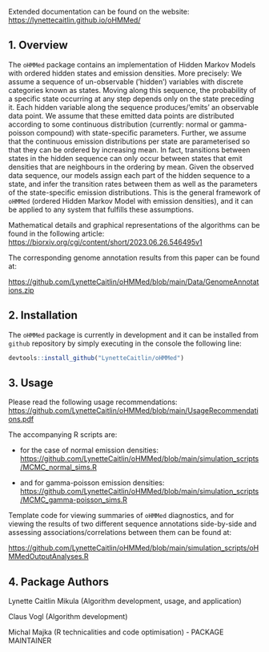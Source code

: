 
<!-- README.md is generated from README.Rmd. Please edit that file -->

Extended documentation can be found on the website:
<https://lynettecaitlin.github.io/oHMMed/>

## 1. Overview

The `oHMMed` package contains an implementation of Hidden Markov Models
with ordered hidden states and emission densities. More precisely: We
assume a sequence of un-observable (’hidden’) variables with discrete
categories known as states. Moving along this sequence, the probability
of a specific state occurring at any step depends only on the state
preceding it. Each hidden variable along the sequence produces/’emits’
an observable data point. We assume that these emitted data points are
distributed according to some continuous distribution (currently: normal
or gamma-poisson compound) with state-specific parameters. Further, we
assume that the continuous emission distributions per state are
parameterised so that they can be ordered by increasing mean. In fact,
transitions between states in the hidden sequence can only occur between
states that emit densities that are neighbours in the ordering by mean.
Given the observed data sequence, our models assign each part of the
hidden sequence to a state, and infer the transition rates between them
as well as the parameters of the state-specific emission distributions.
This is the general framework of `oHMMed` (ordered Hidden Markov Model
with emission densities), and it can be applied to any system that
fulfills these assumptions.

Mathematical details and graphical representations of the algorithms can
be found in the following article:
<https://biorxiv.org/cgi/content/short/2023.06.26.546495v1>

The corresponding genome annotation results from this paper can be found
at:

<https://github.com/LynetteCaitlin/oHMMed/blob/main/Data/GenomeAnnotations.zip>

## 2. Installation

<!-- Just like many other `R` packages, `oHMMed` can be installed from the `CRAN` repository by simply executing in the console the following line: -->
<!-- ```{r, eval = FALSE} -->
<!-- # install.packages("oHMMed") -->
<!-- # Or the the development version from GitHub: -->
<!-- devtools::install_github("majkamichal/oHMMed") -->
<!-- ``` -->

The `oHMMed` package is currently in development and it can be installed
from `github` repository by simply executing in the console the
following line:

``` r
devtools::install_github("LynetteCaitlin/oHMMed")
```

## 3. Usage

Please read the following usage recommendations:
<https://github.com/LynetteCaitlin/oHMMed/blob/main/UsageRecommendations.pdf>

The accompanying R scripts are:

- for the case of normal emission densities:
  <https://github.com/LynetteCaitlin/oHMMed/blob/main/simulation_scripts/MCMC_normal_sims.R>

- and for gamma-poisson emission densities:
  <https://github.com/LynetteCaitlin/oHMMed/blob/main/simulation_scripts/MCMC_gamma-poisson_sims.R>

Template code for viewing summaries of `oHMMed` diagnostics, and for
viewing the results of two different sequence annotations side-by-side
and assessing associations/correlations between them can be found at:

<https://github.com/LynetteCaitlin/oHMMed/blob/main/simulation_scripts/oHMMedOutputAnalyses.R>

## 4. Package Authors

Lynette Caitlin Mikula (Algorithm development, usage, and application)

Claus Vogl (Algorithm development)

Michal Majka (R technicalities and code optimisation) - PACKAGE
MAINTAINER
